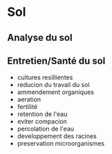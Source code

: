 # Sol
## Analyse du sol
## Entretien/Santé du sol

  - cultures resillientes
  - reducion du travail du sol
  - ammendement organiques
  - aeration
  - fertilité
  - retention de l'eau
  - eviter compacion
  - percolation de l'eau
  - developpement des racines
  - preservation microorganismes